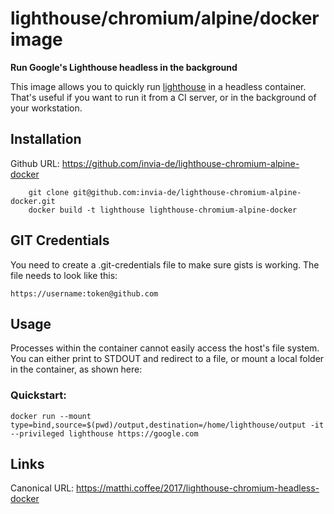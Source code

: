 # lighthouse/chromium/alpine/docker image

**Run Google's Lighthouse headless in the background**

This image allows you to quickly run [lighthouse](https://github.com/GoogleChrome/lighthouse) in a headless container. That's useful if you want to run it from a CI server, or in the background of your workstation.

## Installation

Github URL: <https://github.com/invia-de/lighthouse-chromium-alpine-docker>

```shell
    git clone git@github.com:invia-de/lighthouse-chromium-alpine-docker.git
    docker build -t lighthouse lighthouse-chromium-alpine-docker
```

## GIT Credentials

You need to create a .git-credentials file to make sure gists is working. The file needs to look like this:

```
https://username:token@github.com
```

## Usage

Processes within the container cannot easily access the host's file system. You can either print to STDOUT and redirect to a file, or mount a local folder in the container, as shown here:

### Quickstart:

```shell
docker run --mount type=bind,source=$(pwd)/output,destination=/home/lighthouse/output -it --privileged lighthouse https://google.com
```

## Links

Canonical URL: <https://matthi.coffee/2017/lighthouse-chromium-headless-docker>
